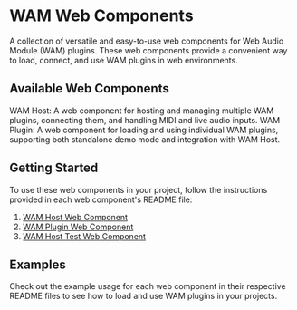# WAM Web Components
A collection of versatile and easy-to-use web components for Web Audio Module (WAM) plugins. These web components provide a convenient way to load, connect, and use WAM plugins in web environments.

## Available Web Components
WAM Host: A web component for hosting and managing multiple WAM plugins, connecting them, and handling MIDI and live audio inputs.
WAM Plugin: A web component for loading and using individual WAM plugins, supporting both standalone demo mode and integration with WAM Host.
## Getting Started
To use these web components in your project, follow the instructions provided in each web component's README file:

1. [WAM Host Web Component](https://github.com/Sylcantor/wam-web-components/tree/main/web-components/wamHost)
2. [WAM Plugin Web Component](https://github.com/Sylcantor/wam-web-components/tree/main/web-components/wamPlugin)
3. [WAM Host Test Web Component](https://github.com/Sylcantor/wam-web-components/tree/main/web-components/wamHostTest)

## Examples
Check out the example usage for each web component in their respective README files to see how to load and use WAM plugins in your projects.